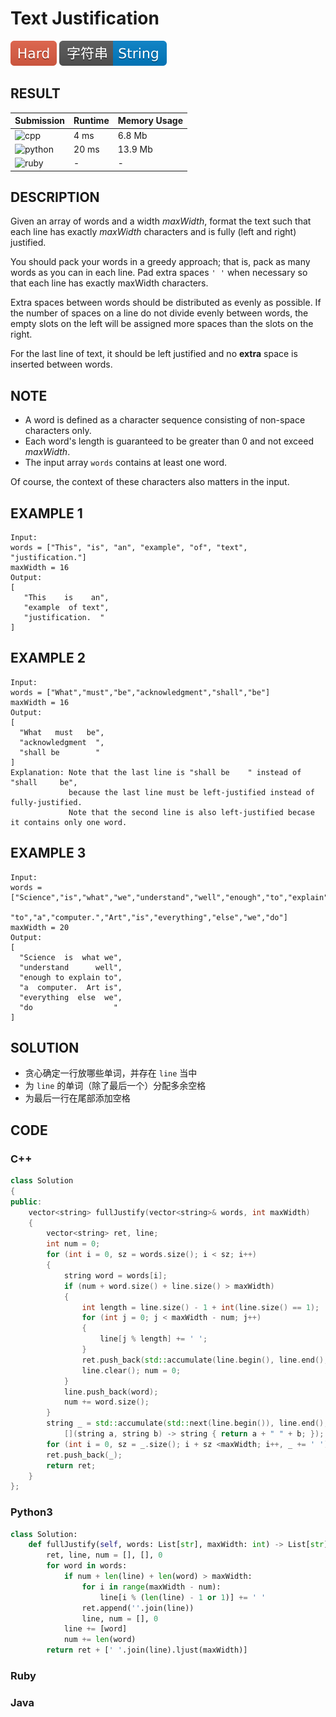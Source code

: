 # Text Justification

![Hard](../../materials/-Hard-e05d44.svg) ![String](../../materials/字符串-String-007ec6.svg)

## RESULT

| Submission                                                        | Runtime | Memory Usage |
| ----------------------------------------------------------------- | ------- | ------------ |
| ![cpp](https://img.shields.io/badge/leetcode031-cpp-f34b7d.svg)   | 4 ms    | 6.8 Mb       |
| ![python](https://img.shields.io/badge/leetcode031-py-3572A5.svg) | 20 ms   | 13.9 Mb      |
| ![ruby](https://img.shields.io/badge/leetcode031-rb-701516.svg)   | -       | -            |

## DESCRIPTION

Given an array of words and a width *maxWidth*, format the text such that each line has exactly *maxWidth* characters and is fully (left and right) justified.

You should pack your words in a greedy approach; that is, pack as many words as you can in each line. Pad extra spaces `' '` when necessary so that each line has exactly maxWidth characters.

Extra spaces between words should be distributed as evenly as possible. If the number of spaces on a line do not divide evenly between words, the empty slots on the left will be assigned more spaces than the slots on the right.

For the last line of text, it should be left justified and no **extra** space is inserted between words.

## NOTE

* A word is defined as a character sequence consisting of non-space characters only.
* Each word's length is guaranteed to be greater than 0 and not exceed *maxWidth*.
* The input array `words` contains at least one word.

Of course, the context of these characters also matters in the input.

## EXAMPLE 1

```plain
Input:
words = ["This", "is", "an", "example", "of", "text", "justification."]
maxWidth = 16
Output:
[
   "This    is    an",
   "example  of text",
   "justification.  "
]
```

## EXAMPLE 2

```plain
Input:
words = ["What","must","be","acknowledgment","shall","be"]
maxWidth = 16
Output:
[
  "What   must   be",
  "acknowledgment  ",
  "shall be        "
]
Explanation: Note that the last line is "shall be    " instead of "shall     be",
             because the last line must be left-justified instead of fully-justified.
             Note that the second line is also left-justified becase it contains only one word.
```

## EXAMPLE 3

```plain
Input:
words = ["Science","is","what","we","understand","well","enough","to","explain",
         "to","a","computer.","Art","is","everything","else","we","do"]
maxWidth = 20
Output:
[
  "Science  is  what we",
  "understand      well",
  "enough to explain to",
  "a  computer.  Art is",
  "everything  else  we",
  "do                  "
]
```

## SOLUTION

* 贪心确定一行放哪些单词，并存在 `line` 当中
* 为 `line` 的单词（除了最后一个）分配多余空格
* 为最后一行在尾部添加空格

## CODE

### C++

```cpp
class Solution
{
public:
    vector<string> fullJustify(vector<string>& words, int maxWidth)
    {
        vector<string> ret, line;
        int num = 0;
        for (int i = 0, sz = words.size(); i < sz; i++)
        {
            string word = words[i];
            if (num + word.size() + line.size() > maxWidth)
            {
                int length = line.size() - 1 + int(line.size() == 1);
                for (int j = 0; j < maxWidth - num; j++)
                {
                    line[j % length] += ' ';
                }
                ret.push_back(std::accumulate(line.begin(), line.end(), string("")));
                line.clear(); num = 0;
            }
            line.push_back(word);
            num += word.size();
        }
        string _ = std::accumulate(std::next(line.begin()), line.end(), *line.begin(),
            [](string a, string b) -> string { return a + " " + b; });
        for (int i = 0, sz = _.size(); i + sz <maxWidth; i++, _ += ' ');
        ret.push_back(_);
        return ret;
    }
};
```

### Python3

```python
class Solution:
    def fullJustify(self, words: List[str], maxWidth: int) -> List[str]:
        ret, line, num = [], [], 0
        for word in words:
            if num + len(line) + len(word) > maxWidth:
                for i in range(maxWidth - num):
                    line[i % (len(line) - 1 or 1)] += ' '
                ret.append(''.join(line))
                line, num = [], 0
            line += [word]
            num += len(word)
        return ret + [' '.join(line).ljust(maxWidth)]
```

### Ruby

### Java
